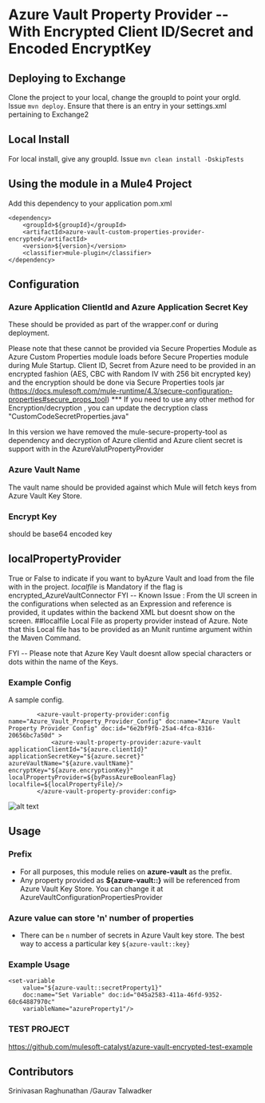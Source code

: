 # Azure Vault Property Provider -- With Encrypted Client ID/Secret and Encoded EncryptKey

## Deploying to Exchange
Clone the project to your local, change the groupId to point your orgId. Issue `mvn deploy`.
Ensure that there is an entry in your settings.xml pertaining to Exchange2

## Local Install
For local install, give any groupId. Issue `mvn clean install -DskipTests`

## Using the module in a Mule4 Project
Add this dependency to your application pom.xml

```
<dependency>
	<groupId>${groupId}</groupId>
	<artifactId>azure-vault-custom-properties-provider-encrypted</artifactId>
	<version>${version}</version>
	<classifier>mule-plugin</classifier>
</dependency>
```

## Configuration


### Azure Application ClientId and Azure Application Secret Key
These should be provided as part of the wrapper.conf or during deployment.

Please note that these cannot be provided via Secure Properties Module as Azure Custom Properties module loads before Secure Properties module during Mule Startup.
Client ID, Secret from Azure need to be provided in an encrypted fashion (AES, CBC with Random IV with 256 bit encrypted key) and the encryption should be done via Secure Properties tools jar (https://docs.mulesoft.com/mule-runtime/4.3/secure-configuration-properties#secure_props_tool) *** If you need to use any other method for Encryption/decryption , you can update the decryption class "CustomCodeSecretProperties.java"


In this version we have removed the mule-secure-property-tool as dependency and decryption of Azure clientid and Azure client secret is support with in the AzureValutPropertyProvider



### Azure Vault Name
The vault name should be provided against which Mule will fetch keys from
Azure Vault Key Store.

### Encrypt Key
should be base64 encoded key
## localPropertyProvider
True or False to indicate if you want to byAzure Vault and load from the file with in the project. _localfile_ is Mandatory if the flag is encrypted_AzureVaultConnector
FYI -- Known Issue : From the UI screen in the configurations when selected as an Expression and reference is provided, it updates within the backend XML but doesnt show on the screen.
##localfile
Local File as property provider instead of Azure. Note that this Local file has to be provided as an Munit runtime argument within the Maven Command.

FYI -- Please note that Azure Key Vault doesnt allow special characters or dots within the name of the Keys. 

### Example Config
A sample config.
```
		<azure-vault-property-provider:config name="Azure_Vault_Property_Provider_Config" doc:name="Azure Vault Property Provider Config" doc:id="6e2bf9fb-25a4-4fca-8316-20656bc7a50d" >
    		<azure-vault-property-provider:azure-vault applicationClientId="${azure.clientId}" applicationSecretKey="${azure.secret}" azureVaultName="${azure.vaultName}" encryptKey="${azure.encryptionKey}" localPropertyProvider=${byPassAzureBooleanFlag} localfile=${localPropertyFile}/>
    	</azure-vault-property-provider:config>
```

![alt text](encrypted_AzureVaultConnector.png)

## Usage

### Prefix
- For all purposes, this module relies on **azure-vault** as the prefix.
- Any property provided as **${azure-vault::}** will be referenced from Azure Vault Key Store.
You can change it at AzureVaultConfigurationPropertiesProvider

### Azure value can store 'n' number of  properties
- There can be `n` number of secrets in Azure Vault key store. The best way to access a particular key
`${azure-vault::key}`

### Example Usage

```
<set-variable
    value="${azure-vault::secretProperty1}"
    doc:name="Set Variable" doc:id="045a2583-411a-46fd-9352-60c64887970c"
    variableName="azureProperty1"/>

```

### TEST PROJECT

https://github.com/mulesoft-catalyst/azure-vault-encrypted-test-example

## Contributors
Srinivasan Raghunathan /Gaurav Talwadker

